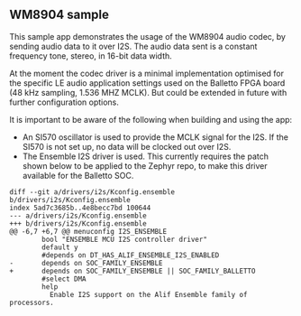 ## WM8904 sample

This sample app demonstrates the usage of the WM8904 audio codec, by sending audio data to it over I2S. The audio data sent is a constant frequency tone, stereo, in 16-bit data width.

At the moment the codec driver is a minimal implementation optimised for the specific LE audio application settings used on the Balletto FPGA board (48 kHz sampling, 1.536 MHZ MCLK). But could be extended in future with further configuration options.

It is important to be aware of the following when building and using the app:
- An SI570 oscillator is used to provide the MCLK signal for the I2S. If the SI570 is not set up, no data will be clocked out over I2S.
- The Ensemble I2S driver is used. This currently requires the patch shown below to be applied to the Zephyr repo, to make this driver available for the Balletto SOC.

```
diff --git a/drivers/i2s/Kconfig.ensemble b/drivers/i2s/Kconfig.ensemble
index 5ad7c3685b..4e8becc7bd 100644
--- a/drivers/i2s/Kconfig.ensemble
+++ b/drivers/i2s/Kconfig.ensemble
@@ -6,7 +6,7 @@ menuconfig I2S_ENSEMBLE
        bool "ENSEMBLE MCU I2S controller driver"
        default y
        #depends on DT_HAS_ALIF_ENSEMBLE_I2S_ENABLED
-       depends on SOC_FAMILY_ENSEMBLE
+       depends on SOC_FAMILY_ENSEMBLE || SOC_FAMILY_BALLETTO
        #select DMA
        help
          Enable I2S support on the Alif Ensemble family of processors.
```
